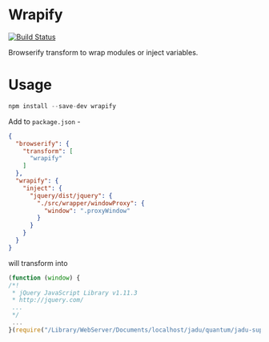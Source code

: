 Wrapify
=======

[![Build Status](https://secure.travis-ci.org/jadu/wrapify.png?branch=master)](http://travis-ci.org/jadu/wrapify)

Browserify transform to wrap modules or inject variables.

Usage
=====
```javascript
npm install --save-dev wrapify
```

Add to `package.json` -
```json
{
  "browserify": {
    "transform": [
      "wrapify"
    ]
  },
  "wrapify": {
    "inject": {
      "jquery/dist/jquery": {
        "./src/wrapper/windowProxy": {
          "window": ".proxyWindow"
        }
      }
    }
  }
}
```

will transform into
```javascript
(function (window) {
/*!
 * jQuery JavaScript Library v1.11.3
 * http://jquery.com/
 ...
 */
 ...
}(require("/Library/WebServer/Documents/localhost/jadu/quantum/jadu-support-widget/src/wrapper/windowProxy.js").proxyWindow));
```
